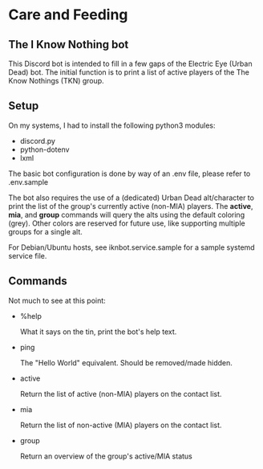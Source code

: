 # Care and Feeding

## The **I Know Nothing** bot

This Discord bot is intended to fill in a few gaps of the Electric Eye
(Urban Dead) bot. The initial function is to print a list of active
players of the The Know Nothings (TKN) group.

## Setup

On my systems, I had to install the following python3 modules:

- discord.py
- python-dotenv
- lxml

The basic bot configuration is done by way of an .env file,
please refer to .env.sample

The bot also requires the use of a (dedicated) Urban Dead alt/character
to print the list of the group's currently active (non-MIA) players.
The **active**, **mia**, and **group** commands will query the alts using
the default coloring (grey). Other colors are reserved for future use,
like supporting multiple groups for a single alt.

For Debian/Ubuntu hosts, see iknbot.service.sample for a sample
systemd service file.

## Commands

Not much to see at this point:

*   %help

    What it says on the tin, print the bot's help text.

*   ping

    The "Hello World" equivalent. Should be removed/made hidden.

*   active

    Return the list of active (non-MIA) players on the contact list.

*   mia

    Return the list of non-active (MIA) players on the contact list.

*   group

    Return an overview of the group's active/MIA status

